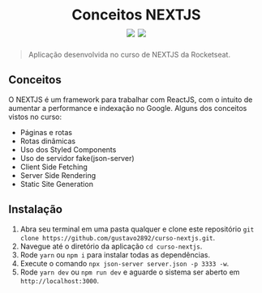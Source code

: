 <h1 align="center">
  Conceitos NEXTJS
  <div>
    <img src="https://img.shields.io/badge/-ReactJS-blue" />
    <img src="https://img.shields.io/badge/-NEXTJS-blueviolet" />
  </div>
</h1>

> Aplicação desenvolvida no curso de NEXTJS da Rocketseat.

## Conceitos

O NEXTJS é um framework para trabalhar com ReactJS, com o intuito de aumentar a performance e indexação no Google. Alguns dos conceitos vistos no curso:

- Páginas e rotas
- Rotas dinâmicas
- Uso dos Styled Components
- Uso de servidor fake(json-server)
- Client Side Fetching
- Server Side Rendering
- Static Site Generation

## Instalação

1. Abra seu terminal em uma pasta qualquer e clone este repositório
`git clone https://github.com/gustavo2892/curso-nextjs.git`.
2. Navegue até o diretório da aplicação `cd curso-nextjs`.
3. Rode `yarn` ou `npm i` para instalar todas as dependências.<br />
4. Execute o comando `npx json-server server.json -p 3333 -w`.<br />
5. Rode `yarn dev` ou `npm run dev` e aguarde o sistema ser aberto em `http://localhost:3000`.